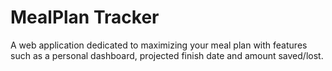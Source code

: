 # MealPlan Tracker
A web application dedicated to maximizing your meal plan with features such as a personal dashboard, projected finish date and amount saved/lost.
